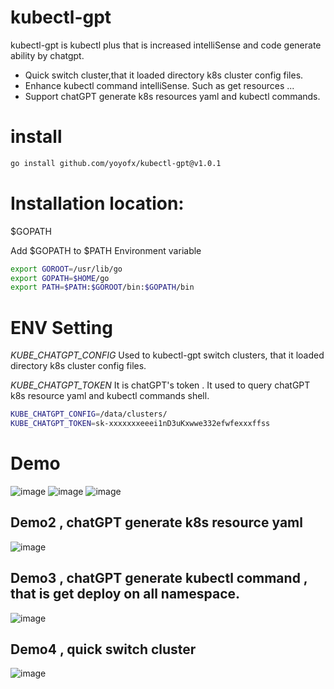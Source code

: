 # kubectl-gpt
kubectl-gpt is kubectl plus that is increased intelliSense and code generate ability by chatgpt.
- Quick switch cluster,that it loaded directory  k8s cluster config files.
- Enhance kubectl command intelliSense. Such as get resources  ...
- Support chatGPT generate k8s resources yaml and kubectl commands.

# install 
```bash
go install github.com/yoyofx/kubectl-gpt@v1.0.1
```

# Installation location:
$GOPATH

Add $GOPATH to $PATH Environment variable
```bash
export GOROOT=/usr/lib/go
export GOPATH=$HOME/go
export PATH=$PATH:$GOROOT/bin:$GOPATH/bin
```

# ENV Setting 
*KUBE_CHATGPT_CONFIG* Used to kubectl-gpt switch clusters, that it loaded directory  k8s cluster config files.

*KUBE_CHATGPT_TOKEN* It is chatGPT's token . It used to query chatGPT k8s resource yaml and kubectl commands shell.

```bash
KUBE_CHATGPT_CONFIG=/data/clusters/
KUBE_CHATGPT_TOKEN=sk-xxxxxxxeeei1nD3uKxwwe332efwfexxxffss
```
# Demo
![image](https://user-images.githubusercontent.com/4504853/224553454-7342794f-dd23-4da9-ac27-ee24fadaa3ab.png)
![image](https://user-images.githubusercontent.com/4504853/224553488-dccd3343-2ad8-422f-aaf6-d8f99c3dee90.png)
![image](https://user-images.githubusercontent.com/4504853/224553565-364cee18-d939-405f-a47a-90bc6c0e24a6.png)
## Demo2 , chatGPT generate k8s resource yaml 
![image](https://user-images.githubusercontent.com/4504853/224553662-80afe3fd-d346-40f2-b561-c242f18f9a42.png)
## Demo3 , chatGPT generate kubectl command , that is get deploy on all namespace.
![image](https://user-images.githubusercontent.com/4504853/224554075-3498c4eb-d408-4530-a11f-9b9698491683.png)
## Demo4 , quick switch cluster
![image](https://user-images.githubusercontent.com/4504853/224554180-3034dd9a-adef-4be0-9a78-59b1e012ebcb.png)

